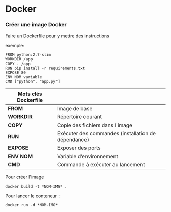 # Docker
### Créer une image Docker

Faire un Dockerfile pour y mettre des instructions

exemple:

    FROM python:2.7-slim
    WORKDIR /app
    COPY . /app
    RUN pip install -r requirements.txt
    EXPOSE 80
    ENV NOM variable
    CMD ["python", "app.py"]


|Mots clés **Dockerfile**||
|--|--|
|**FROM**|  Image de base  |  
|**WORKDIR**|  Répertoire courant  |  
|**COPY**|  Copie des fichiers dans l'image  |  
|**RUN**|  Exécuter des commandes  (installation de dépendance)  
|**EXPOSE**|  Exposer des ports  |  
|**ENV  NOM**|  Variable d’environnement  |  
|**CMD**|  Commande à exécuter au lancement  |

Pour créer l'image 

    docker build -t *NOM-IMG* .
    
Pour lancer le conteneur :

    docker run -d *NOM-IMG*
